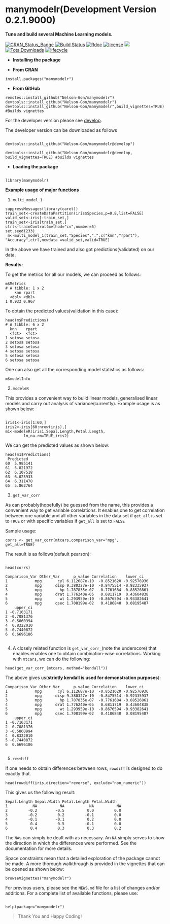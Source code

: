 # manymodelr(Development Version 0.2.1.9000)

**Tune and build several Machine Learning models.**

[![CRAN_Status_Badge](https://www.r-pkg.org/badges/version/manymodelr)](https://cran.r-project.org/package=manymodelr)
[![Build Status](https://travis-ci.org/Nelson-Gon/manymodelr.png?branch=master)](https://travis-ci.org/Nelson-Gon/manymodelr)
[![Rdoc](http://www.rdocumentation.org/badges/version/manymodelr)](http://www.rdocumentation.org/packages/manymodelr) 
[![license](https://img.shields.io/badge/license-GPL--2-blue.svg)](https://www.gnu.org/licenses/old-licenses/gpl-2.0.html)
[![](https://cranlogs.r-pkg.org/badges/manymodelr)](https://cran.r-project.org/package=manymodelr)
[![TotalDownloads](http://cranlogs.r-pkg.org/badges/grand-total/manymodelr?color=yellow)](https://cran.r-project.org/package=manymodelr)
[![lifecycle](https://img.shields.io/badge/lifecycle-maturing-blue.svg)](https://www.tidyverse.org/lifecycle/#maturing)

*  **Installing the package**

* **From CRAN**

```
install.packages("manymodelr")

```

* **From GitHub**

```
remotes::install_github("Nelson-Gon/manymodelr")
devtools::install_github("Nelson-Gon/manymodelr")
devtools::install_github("Nelson-Gon/manymodelr",build_vignettes=TRUE) #Builds vignettes
```

For the developer version please see [develop](https://github.com/Nelson-Gon/manymodelr/tree/develop). 



The developer version can be downloaded as follows

```

devtools::install_github("Nelson-Gon/manymodelr@develop")

devtools::install_github("Nelson-Gon/manymodelr@develop, build_vignettes=TRUE) #builds vignettes

```


* **Loading the package**

```

library(manymodelr)

```

**Example usage of major functions**

1.  `multi_model_1`

```
suppressMessages(library(caret))
train_set<-createDataPartition(iris$Species,p=0.8,list=FALSE)
valid_set<-iris[-train_set,]
train_set<-iris[train_set,]
ctrl<-trainControl(method="cv",number=5)
set.seed(233)
 m<-multi_model_1(train_set,"Species",".",c("knn","rpart"),
"Accuracy",ctrl,newdata =valid_set,valid=TRUE)

```

In the above we have trained and also got predictions(validated) on our data.

**Results:**

To get the metrics for all our models, we can  proceed as follows:

```
m$Metrics
# A tibble: 1 x 2
    knn rpart
  <dbl> <dbl>
1 0.933 0.967

```

To obtain the predicted values(validation in this case):

```
head(m$Predictions)
# A tibble: 6 x 2
  knn    rpart 
  <fct>  <fct> 
1 setosa setosa
2 setosa setosa
3 setosa setosa
4 setosa setosa
5 setosa setosa
6 setosa setosa

```

One can also get all the corresponding model statistics as follows:

```
m$modelInfo

``` 

2. `modeleR`

This provides a convenient way to build linear models, generalised linear models and carry out analysis of variance(currently). Example usage is as shown below:

```

iris1<-iris[1:60,]
iris2<-iris[60:nrow(iris),]
m1<-modeleR(iris1,Sepal.Length,Petal.Length,
        lm,na.rm=TRUE,iris2)

```

We can get the predicted values as shown below:

```
head(m1$Predictions)
 Predicted
60  5.985141
61  5.821972
62  6.107518
63  6.025933
64  6.311478
65  5.862764

```

3. `get_var_corr`

As can probably(hopefully) be guessed from the name, this provides a convenient way to get variable correlations. It enables one to get correlation between one variable and all other variables in the data set if `get_all` is set to `TRUE` or with specific variables if `get_all` is set to `FALSE`

Sample usage:

```
corrs <- get_var_corr(mtcars,comparison_var="mpg",
get_all=TRUE)

```

The result is as follows(default pearson):

```

head(corrs)

Comparison_Var Other_Var      p_value Correlation    lower_ci
1            mpg       cyl 6.112687e-10  -0.8521620 -0.92576936
2            mpg      disp 9.380327e-10  -0.8475514 -0.92335937
3            mpg        hp 1.787835e-07  -0.7761684 -0.88526861
4            mpg      drat 1.776240e-05   0.6811719  0.43604838
5            mpg        wt 1.293959e-10  -0.8676594 -0.93382641
6            mpg      qsec 1.708199e-02   0.4186840  0.08195487
    upper_ci
1 -0.7163171
2 -0.7081376
3 -0.5860994
4  0.8322010
5 -0.7440872
6  0.6696186


```

4. A closely related function is `get_var_corr_`(note the underscore) that enables enables one to obtain combination-wise correlations. Working with `mtcars`, we can do the following:

```
head(get_var_corr_(mtcars, method="kendall"))

```

The above gives us(**strictly kendall is used for demonstration purposes**):

```
Comparison_Var Other_Var      p.value Correlation    lower_ci
1            mpg       cyl 6.112687e-10  -0.8521620 -0.92576936
2            mpg      disp 9.380327e-10  -0.8475514 -0.92335937
3            mpg        hp 1.787835e-07  -0.7761684 -0.88526861
4            mpg      drat 1.776240e-05   0.6811719  0.43604838
5            mpg        wt 1.293959e-10  -0.8676594 -0.93382641
6            mpg      qsec 1.708199e-02   0.4186840  0.08195487
    upper_ci
1 -0.7163171
2 -0.7081376
3 -0.5860994
4  0.8322010
5 -0.7440872
6  0.6696186


```

5. `rowdiff`

If one needs to obtain differences between rows, `rowdiff` is designed to do exactly that.

```
head(rowdiff(iris,direction="reverse", exclude="non_numeric"))

```

This gives us the following result:

```
Sepal.Length Sepal.Width Petal.Length Petal.Width
1           NA          NA           NA          NA
2         -0.2        -0.5          0.0         0.0
3         -0.2         0.2         -0.1         0.0
4         -0.1        -0.1          0.2         0.0
5          0.4         0.5         -0.1         0.0
6          0.4         0.3          0.3         0.2

```

The `NA`s can simply be dealt with as necessary. An `NA` simply serves to show the direction in which the differences were performed. See the documentation for more details. 


Space constraints mean that a detailed exploration of the package cannot be made.  A more thorough walkthrough is provided in the vignettes that can be opened as shown below:

```
browseVignettes("manymodelr")

```


For previous users, please see the `NEWS.md` file for a list of changes and/or additions.  For a complete list of available functions, please use:
 
 ```
 
 help(package="manymodelr")
 
 ```
 
 > Thank You and Happy Coding!
 
